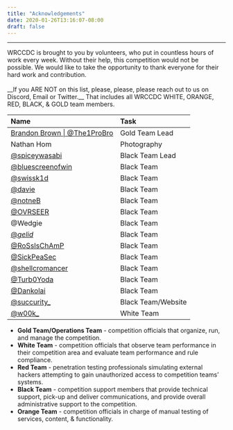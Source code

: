 ```yaml
---
title: "Acknowledgements"
date: 2020-01-26T13:16:07-08:00
draft: false
---
```

<hr>
WRCCDC is brought to you by volunteers, who put in countless hours of work every week. Without their help, this competition would not be possible. We would like to take the opportunity to thank everyone for their hard work and contribution.<!--more-->
<br><br>__If you ARE NOT on this list, please, please, please reach out to us on Discord, Email or Twitter.__ That includes all WRCCDC WHITE, ORANGE, RED, BLACK, &amp; GOLD team members.

| Name | Task |
| :---- | :---- |
| [Brandon Brown \| @The1ProBro](https://twitter.com/The1ProBro) | Gold Team Lead |
| Nathan Hom | Photography |
| [@spiceywasabi](https://twitter.com/spiceywasabi) | Black Team Lead |
| [@bluescreenofwin](https://twitter.com/bluescreenofwin) | Black Team |
| [@swissk1d](https://twitter.com/swissk1d) | Black Team |
| [@davie](https://twitter.com/daschu117) | Black Team |
| [@notneB](https://twitter.com/_notneB) | Black Team |
| [@OVRSEER](https://twitter.com/LKKAndresX) | Black Team |
| @Wedgie | Black Team |
| [@_gelid_](https://twitter.com/_gelid_) | Black Team |
| [@RoSsIsChAmP](https://twitter.com/RoSsIsChAmP) | Black Team |
| [@SickPeaSec](https://twitter.com/SickPeaSec) | Black Team |
| [@shellcromancer](https://twitter.com/shellcromancer) | Black Team |
| [@Turb0Yoda](https://twitter.com/Turb0Yoda) | Black Team |
| [@Dankolai](https://twitter.com/Dankolai) | Black Team |
| [@succurity_](https://twitter.com/succurity_) | Black Team/Website |
| [@w00k_](https://twitter.com/w00k_) | White Team |



* __Gold Team/Operations Team__ - competition officials that organize, run, and manage the competition.
* __White Team__ - competition officials that observe team performance in their competition area and evaluate team performance and rule compliance.
* __Red Team__ - penetration testing professionals simulating external hackers attempting to gain unauthorized access to competition teams’ systems.
* __Black Team__ - competition support members that provide technical support, pick-up and deliver communications, and provide overall administrative support to the competition.
* __Orange Team__ - competition officials in charge of manual testing of services, content, & functionality.
